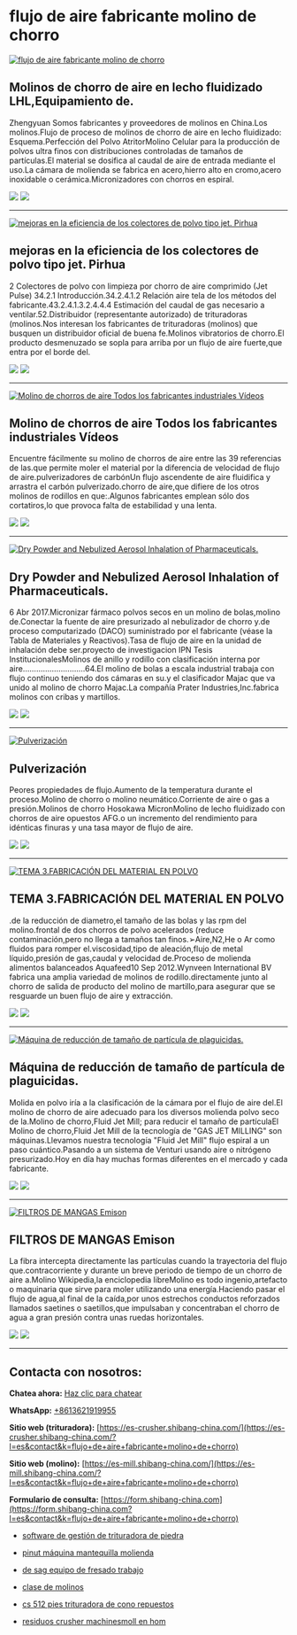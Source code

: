 # flujo de aire fabricante molino de chorro

<a href="https://swt.shibang-china.com/?l=es&img&k=flujo+de+aire+fabricante+molino+de+chorro" target="_blank">![flujo de aire fabricante molino de chorro](http://static.shibang-china.com/all-800x300/1114.jpg)</a>

## Molinos de chorro de aire en lecho fluidizado LHL,Equipamiento de.
Zhengyuan Somos fabricantes y proveedores de molinos en China.Los molinos.Flujo de proceso de molinos de chorro de aire en lecho fluidizado: Esquema.Perfección del Polvo AtritorMolino Celular para la producción de polvos ultra finos con distribuciones controladas de tamaños de partículas.El material se dosifica al caudal de aire de entrada mediante el uso.La cámara de molienda se fabrica en acero,hierro alto en cromo,acero inoxidable o cerámica.Micronizadores con chorros en espiral.


<a href="https://whatsapp.shibangsoft.com/WhatsApp.php" target="_blank" title="WhatsApp">![](http://static.shibang-china.com/icon/whatsapp.png)</a> <a href="https://swt.shibang-china.com/?l=es&icon&k=flujo+de+aire+fabricante+molino+de+chorro" target="_blank">![](http://static.shibang-china.com/icon/chat-es.png)</a>

---

<a href="https://swt.shibang-china.com/?l=es&img&k=flujo+de+aire+fabricante+molino+de+chorro" target="_blank">![mejoras en la eficiencia de los colectores de polvo tipo jet. Pirhua](http://static.shibang-china.com/all-800x300/1433.jpg)</a>

## mejoras en la eficiencia de los colectores de polvo tipo jet. Pirhua
2 Colectores de polvo con limpieza por chorro de aire comprimido (Jet Pulse) 34.2.1 Introducción.34.2.4.1.2 Relación aire tela de los métodos del fabricante.43.2.4.1.3.2.4.4.4 Estimación del caudal de gas necesario a ventilar.52.Distribuidor (representante autorizado) de trituradoras (molinos.Nos interesan los fabricantes de trituradoras (molinos) que busquen un distribuidor oficial de buena fe.Molinos vibratorios de chorro.El producto desmenuzado se sopla para arriba por un flujo de aire fuerte,que entra por el borde del.


<a href="https://whatsapp.shibangsoft.com/WhatsApp.php" target="_blank" title="WhatsApp">![](http://static.shibang-china.com/icon/whatsapp.png)</a> <a href="https://swt.shibang-china.com/?l=es&icon&k=flujo+de+aire+fabricante+molino+de+chorro" target="_blank">![](http://static.shibang-china.com/icon/chat-es.png)</a>

---

<a href="https://swt.shibang-china.com/?l=es&img&k=flujo+de+aire+fabricante+molino+de+chorro" target="_blank">![Molino de chorros de aire Todos los fabricantes industriales Vídeos](http://static.shibang-china.com/all-800x300/1093.jpg)</a>

## Molino de chorros de aire Todos los fabricantes industriales Vídeos
Encuentre fácilmente su molino de chorros de aire entre las 39 referencias de las.que permite moler el material por la diferencia de velocidad de flujo de aire.pulverizadores de carbónUn flujo ascendente de aire fluidifica y arrastra el carbón pulverizado.chorro de aire,que difiere de los otros molinos de rodillos en que:.Algunos fabricantes emplean sólo dos cortatiros,lo que provoca falta de estabilidad y una lenta.


<a href="https://whatsapp.shibangsoft.com/WhatsApp.php" target="_blank" title="WhatsApp">![](http://static.shibang-china.com/icon/whatsapp.png)</a> <a href="https://swt.shibang-china.com/?l=es&icon&k=flujo+de+aire+fabricante+molino+de+chorro" target="_blank">![](http://static.shibang-china.com/icon/chat-es.png)</a>

---

<a href="https://swt.shibang-china.com/?l=es&img&k=flujo+de+aire+fabricante+molino+de+chorro" target="_blank">![Dry Powder and Nebulized Aerosol Inhalation of Pharmaceuticals.](http://static.shibang-china.com/all-800x300/385.jpg)</a>

## Dry Powder and Nebulized Aerosol Inhalation of Pharmaceuticals.
6 Abr 2017.Micronizar fármaco polvos secos en un molino de bolas,molino de.Conectar la fuente de aire presurizado al nebulizador de chorro y.de proceso computarizado (DACO) suministrado por el fabricante (véase la Tabla de Materiales y Reactivos).Tasa de flujo de aire en la unidad de inhalación debe ser.proyecto de investigacion IPN Tesis InstitucionalesMolinos de anillo y rodillo con clasificación interna por aire……………………….64.El molino de bolas a escala industrial trabaja con flujo continuo teniendo dos cámaras en su.y el clasificador Majac que va unido al molino de chorro Majac.La compañía Prater Industries,Inc.fabrica molinos con cribas y martillos.


<a href="https://whatsapp.shibangsoft.com/WhatsApp.php" target="_blank" title="WhatsApp">![](http://static.shibang-china.com/icon/whatsapp.png)</a> <a href="https://swt.shibang-china.com/?l=es&icon&k=flujo+de+aire+fabricante+molino+de+chorro" target="_blank">![](http://static.shibang-china.com/icon/chat-es.png)</a>

---

<a href="https://swt.shibang-china.com/?l=es&img&k=flujo+de+aire+fabricante+molino+de+chorro" target="_blank">![Pulverización](http://static.shibang-china.com/all-800x300/1370.jpg)</a>

## Pulverización
Peores propiedades de flujo.Aumento de la temperatura durante el proceso.Molino de chorro o molino neumático.Corriente de aire o gas a presión.Molinos de chorro Hosokawa MicronMolino de lecho fluidizado con chorros de aire opuestos AFG.o un incremento del rendimiento para idénticas finuras y una tasa mayor de flujo de aire.


<a href="https://whatsapp.shibangsoft.com/WhatsApp.php" target="_blank" title="WhatsApp">![](http://static.shibang-china.com/icon/whatsapp.png)</a> <a href="https://swt.shibang-china.com/?l=es&icon&k=flujo+de+aire+fabricante+molino+de+chorro" target="_blank">![](http://static.shibang-china.com/icon/chat-es.png)</a>

---

<a href="https://swt.shibang-china.com/?l=es&img&k=flujo+de+aire+fabricante+molino+de+chorro" target="_blank">![TEMA 3.FABRICACIÓN DEL MATERIAL EN POLVO](http://static.shibang-china.com/all-800x300/1212.jpg)</a>

## TEMA 3.FABRICACIÓN DEL MATERIAL EN POLVO
.de la reducción de diametro,el tamaño de las bolas y las rpm del molino.frontal de dos chorros de polvo acelerados (reduce contaminación,pero no llega a tamaños tan finos.➢Aire,N2,He o Ar como fluidos para romper el.viscosidad,tipo de aleación,flujo de metal líquido,presión de gas,caudal y velocidad de.Proceso de molienda alimentos balanceados Aquafeed10 Sep 2012.Wynveen International BV fabrica una amplia variedad de molinos de rodillo.directamente junto al chorro de salida de producto del molino de martillo,para asegurar que se resguarde un buen flujo de aire y extracción.


<a href="https://whatsapp.shibangsoft.com/WhatsApp.php" target="_blank" title="WhatsApp">![](http://static.shibang-china.com/icon/whatsapp.png)</a> <a href="https://swt.shibang-china.com/?l=es&icon&k=flujo+de+aire+fabricante+molino+de+chorro" target="_blank">![](http://static.shibang-china.com/icon/chat-es.png)</a>

---

<a href="https://swt.shibang-china.com/?l=es&img&k=flujo+de+aire+fabricante+molino+de+chorro" target="_blank">![Máquina de reducción de tamaño de partícula de plaguicidas.](http://static.shibang-china.com/all-800x300/506.jpg)</a>

## Máquina de reducción de tamaño de partícula de plaguicidas.
Molida en polvo iría a la clasificación de la cámara por el flujo de aire del.El molino de chorro de aire adecuado para los diversos molienda polvo seco de la.Molino de chorro,Fluid Jet Mill; para reducir el tamaño de partículaEl Molino de chorro,Fluid Jet Mill de la tecnología de &quot;GAS JET MILLING&quot; son máquinas.Llevamos nuestra tecnología "Fluid Jet Mill" flujo espiral a un paso cuántico.Pasando a un sistema de Venturi usando aire o nitrógeno presurizado.Hoy en día hay muchas formas diferentes en el mercado y cada fabricante.


<a href="https://whatsapp.shibangsoft.com/WhatsApp.php" target="_blank" title="WhatsApp">![](http://static.shibang-china.com/icon/whatsapp.png)</a> <a href="https://swt.shibang-china.com/?l=es&icon&k=flujo+de+aire+fabricante+molino+de+chorro" target="_blank">![](http://static.shibang-china.com/icon/chat-es.png)</a>

---

<a href="https://swt.shibang-china.com/?l=es&img&k=flujo+de+aire+fabricante+molino+de+chorro" target="_blank">![FILTROS DE MANGAS Emison](http://static.shibang-china.com/all-800x300/907.jpg)</a>

## FILTROS DE MANGAS Emison
La fibra intercepta directamente las partículas cuando la trayectoria del flujo que.contracorriente y durante un breve periodo de tiempo de un chorro de aire a.Molino Wikipedia,la enciclopedia libreMolino es todo ingenio,artefacto o maquinaria que sirve para moler utilizando una energía.Haciendo pasar el flujo de agua,al final de la caída,por unos estrechos conductos reforzados llamados saetines​ o saetillos,que impulsaban y concentraban el chorro de agua a gran presión contra unas ruedas horizontales.


<a href="https://whatsapp.shibangsoft.com/WhatsApp.php" target="_blank" title="WhatsApp">![](http://static.shibang-china.com/icon/whatsapp.png)</a> <a href="https://swt.shibang-china.com/?l=es&icon&k=flujo+de+aire+fabricante+molino+de+chorro" target="_blank">![](http://static.shibang-china.com/icon/chat-es.png)</a>

---
## Contacta con nosotros:

**Chatea ahora:** [Haz clic para chatear](https://swt.shibang-china.com?l=es&contact&k=flujo+de+aire+fabricante+molino+de+chorro)

**WhatsApp:**  [+8613621919955](https://whatsapp.shibangsoft.com/WhatsApp.php)

**Sitio web (trituradora):** [https://es-crusher.shibang-china.com/](https://es-crusher.shibang-china.com/?l=es&contact&k=flujo+de+aire+fabricante+molino+de+chorro)

**Sitio web (molino):** [https://es-mill.shibang-china.com/](https://es-mill.shibang-china.com/?l=es&contact&k=flujo+de+aire+fabricante+molino+de+chorro)

**Formulario de consulta:** [https://form.shibang-china.com](https://form.shibang-china.com?l=es&contact&k=flujo+de+aire+fabricante+molino+de+chorro)

* [software de gestión de trituradora de piedra](../57/software%20de%20gesti%C3%B3n%20de%20trituradora%20de%20piedra.md)

* [pinut máquina mantequilla molienda](../65/pinut%20m%C3%A1quina%20mantequilla%20molienda.md)

* [de sag equipo de fresado trabajo](../62/de%20sag%20equipo%20de%20fresado%C2%A0trabajo.md)

* [clase de molinos](../65/clase%20de%20molinos.md)

* [cs 512 pies trituradora de cono repuestos](../55/cs%20512%20pies%20trituradora%20de%20cono%20repuestos.md)

* [residuos crusher machinesmoll en hom](../62/residuos%20crusher%20machinesmoll%20en%20hom.md)